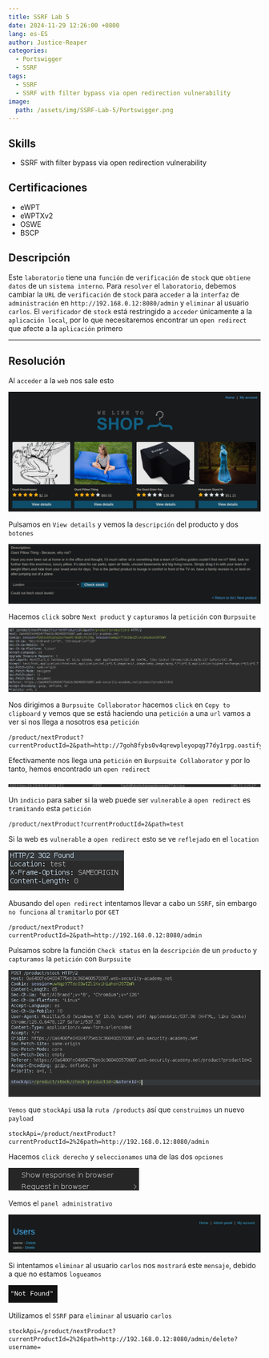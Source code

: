 ```yaml
---
title: SSRF Lab 5
date: 2024-11-29 12:26:00 +0800
lang: es-ES
author: Justice-Reaper
categories:
  - Portswigger
  - SSRF
tags:
  - SSRF
  - SSRF with filter bypass via open redirection vulnerability
image:
  path: /assets/img/SSRF-Lab-5/Portswigger.png
---
```


## Skills

- SSRF with filter bypass via open redirection vulnerability

## Certificaciones

- eWPT
- eWPTXv2
- OSWE
- BSCP
  
## Descripción

Este `laboratorio` tiene una `función` de `verificación` de `stock` que `obtiene datos` de un `sistema interno`. Para `resolver` el `laboratorio`, debemos cambiar la `URL` de `verificación` de `stock` para `acceder` a la `interfaz` de `administración` en `http://192.168.0.12:8080/admin` y `eliminar` al usuario `carlos`. El `verificador` de `stock` está restringido a `acceder` únicamente a la `aplicación local`, por lo que necesitaremos encontrar un `open redirect` que afecte a la `aplicación` primero

---

## Resolución

Al `acceder` a la `web` nos sale esto

![](/assets/img/SSRF-Lab-5/image_1.png)

Pulsamos en `View details` y vemos la `descripción` del producto y dos `botones`

![](/assets/img/SSRF-Lab-5/image_2.png)

Hacemos `click` sobre `Next product` y `capturamos` la `petición` con `Burpsuite`

![](/assets/img/SSRF-Lab-5/image_3.png)

Nos dirigimos a `Burpsuite Collaborator` hacemos `click` en `Copy to clipboard` y vemos que se está haciendo una `petición` a una `url` vamos a ver si nos llega a nosotros esa `petición`

```
/product/nextProduct?currentProductId=2&path=http://7goh8fybs0v4qrewpleyopqg77dy1rpg.oastify.com 
```

Efectivamente nos llega una `petición` en `Burpsuite Collaborator` y por lo tanto, hemos encontrado un `open redirect`

![](/assets/img/SSRF-Lab-5/image_4.png)

Un `indicio` para saber si la web puede ser `vulnerable` a `open redirect` es `tramitando` esta `petición`

```
/product/nextProduct?currentProductId=2&path=test
```

Si la web es `vulnerable` a `open redirect` esto se ve `reflejado` en el `location`

![](/assets/img/SSRF-Lab-5/image_5.png)

Abusando del `open redirect` intentamos llevar a cabo un `SSRF`, sin embargo `no funciona` al `tramitarlo` por `GET`

```
/product/nextProduct?currentProductId=2&path=http://192.168.0.12:8080/admin
```

Pulsamos sobre la función `Check status` en la `descripción` de un `producto` y `capturamos` la `petición` con `Burpsuite`

![](/assets/img/SSRF-Lab-5/image_6.png)

`Vemos` que `stockApi` usa la `ruta /products` así que `construimos` un nuevo `payload`

```
stockApi=/product/nextProduct?currentProductId=2%26path=http://192.168.0.12:8080/admin
```

Hacemos `click derecho` y `seleccionamos` una de las dos `opciones`

![](/assets/img/SSRF-Lab-5/image_7.png)

Vemos el `panel administrativo`

![](/assets/img/SSRF-Lab-5/image_8.png)

Si intentamos `eliminar` al usuario `carlos` nos `mostrará` este `mensaje`, debido a que no estamos `logueamos`

![](/assets/img/SSRF-Lab-5/image_9.png)

Utilizamos el `SSRF` para `eliminar` al usuario `carlos` 

```
stockApi=/product/nextProduct?currentProductId=2%26path=http://192.168.0.12:8080/admin/delete?username=
```
